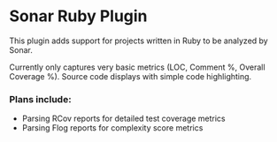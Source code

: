 # Sonar Ruby Plugin

This plugin adds support for projects written in Ruby to be analyzed by Sonar.

Currently only captures very basic metrics (LOC, Comment %, Overall Coverage %).
Source code displays with simple code highlighting.

### Plans include:
* Parsing RCov reports for detailed test coverage metrics
* Parsing Flog reports for complexity score metrics
